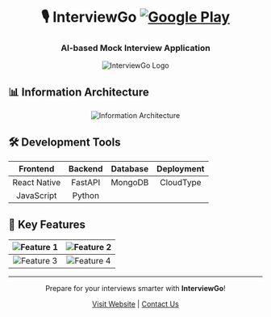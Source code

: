<div align="center">

# 🎙️ InterviewGo [![Google Play](https://img.shields.io/badge/Google%20Play-Download-green.svg)](https://play.google.com/store/apps/details?id=com.interviewlab&hl=ko)

### AI-based Mock Interview Application

![InterviewGo Logo](https://github.com/user-attachments/assets/df911c9d-643b-4865-b7aa-7cffd935928a)

</div>

## 📊 Information Architecture

<p align="center">
  <img src="https://github.com/user-attachments/assets/89058df7-f269-43eb-a365-3e37afec69dd" alt="Information Architecture">
</p>

## 🛠️ Development Tools

<div align="center">

| Frontend | Backend | Database | Deployment |
|:--------:|:-------:|:--------:|:----------:|
| React Native | FastAPI | MongoDB | CloudType |
| JavaScript | Python | | |

</div>

## 🌟 Key Features

<div align="center">

| ![Feature 1](https://github.com/user-attachments/assets/4b66348a-8bc7-4553-a861-bf77852bfd81) | ![Feature 2](https://github.com/user-attachments/assets/9963c407-a65e-492c-85bc-507ec3c5649d) |
|:---:|:---:|
| ![Feature 3](https://github.com/user-attachments/assets/4775a1cd-4a31-4430-8b4d-9f16d98dfb39) | ![Feature 4](https://github.com/user-attachments/assets/3b13c88c-8440-451f-929b-d44f01b3d659) |

</div>

---

<div align="center">

Prepare for your interviews smarter with **InterviewGo**!

[Visit Website](https://your-website-url.com) | [Contact Us](mailto:your-email@example.com)

</div>
